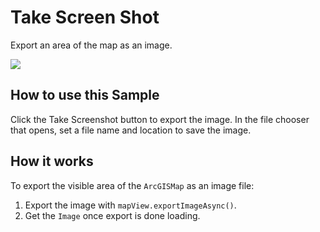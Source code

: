 # Take Screen Shot

Export an area of the map as an image.

![](TakeScreenShot.png)

## How to use this Sample

Click the Take Screenshot button to export the image. In the file
chooser that opens, set a file name and location to save the image.

## How it works

To export the visible area of the `ArcGISMap` as an image file:

1.  Export the image with `mapView.exportImageAsync()`.
2.  Get the `Image` once export is done loading.
